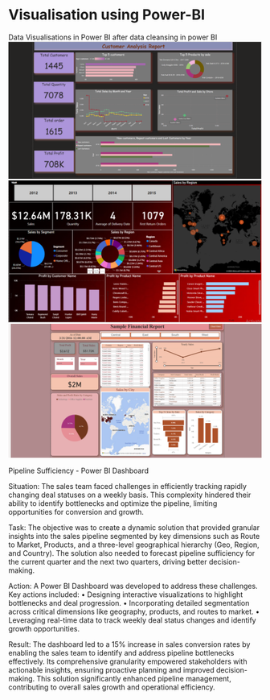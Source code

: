 # Visualisation using Power-BI
Data Visualisations in Power BI after data cleansing in power BI
![image alt](https://github.com/ashishsinha2005/Analytics_Models/blob/b973ec058588a91cd05c6d98c14735792545eca5/1.Data-Visualisations-using-Power-BI-master/Customer%20Analysis.png)
![image alt](https://github.com/ashishsinha2005/Analytics_Models/blob/master/1.Data-Visualisations-using-Power-BI-master/Retail_Global_Customer_Analysis.PNG)
![image alt](https://github.com/ashishsinha2005/Analytics_Models/blob/master/1.Data-Visualisations-using-Power-BI-master/Yearly%20Financial%20Analysis.png)

Pipeline Sufficiency - Power BI Dashboard

Situation:
The sales team faced challenges in efficiently tracking rapidly changing deal statuses on a weekly basis. This complexity hindered their ability to identify bottlenecks and optimize the pipeline, limiting opportunities for conversion and growth.

Task:
The objective was to create a dynamic solution that provided granular insights into the sales pipeline segmented by key dimensions such as Route to Market, Products, and a three-level geographical hierarchy (Geo, Region, and Country). The solution also needed to forecast pipeline sufficiency for the current quarter and the next two quarters, driving better decision-making.

Action:
A Power BI Dashboard was developed to address these challenges. Key actions included:
•	Designing interactive visualizations to highlight bottlenecks and deal progression.
•	Incorporating detailed segmentation across critical dimensions like geography, products, and routes to market.
•	Leveraging real-time data to track weekly deal status changes and identify growth opportunities.

Result:
The dashboard led to a 15% increase in sales conversion rates by enabling the sales team to identify and address pipeline bottlenecks effectively. Its comprehensive granularity empowered stakeholders with actionable insights, ensuring proactive planning and improved decision-making. This solution significantly enhanced pipeline management, contributing to overall sales growth and operational efficiency.











